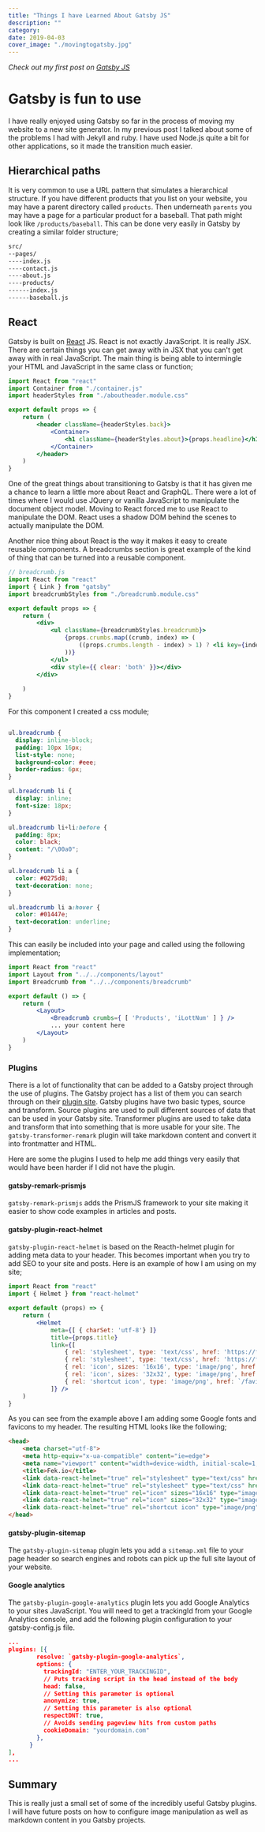 ```yaml
---
title: "Things I have Learned About Gatsby JS"
description: ""
category: 
date: 2019-04-03
cover_image: "./movingtogatsby.jpg"
---
```


*Check out my first post on [Gatsby JS](/blog/i-moved-my-website-and-blog-to-gatsby)*

# Gatsby is fun to use

I have really enjoyed using Gatsby so far in the process of moving my website to a new site generator. In my previous post I talked about some of the problems I had with Jekyll and ruby. I have used Node.js quite a bit for other applications, so it made the transition much easier.

## Hierarchical paths

It is very common to use a URL pattern that simulates a hierarchical structure. If you have different products that you list on your website, you may have a parent directory called `products`. Then underneath `parents` you may have a page for a particular product for a baseball. That path might look like `/products/baseball`. This can be done very easily in Gatsby by creating a similar folder structure;

```bash
src/
--pages/
----index.js
----contact.js
----about.js
----products/
------index.js
------baseball.js
``` 

## React

Gatsby is built on [React](https://reactjs.org/) JS. React is not exactly JavaScript. It is really JSX. There are certain things you can get away with in JSX that you can't get away with in real JavaScript. The main thing is being able to intermingle your HTML and JavaScript in the same class or function;

```jsx
import React from "react"
import Container from "./container.js"
import headerStyles from "./aboutheader.module.css"

export default props => {
    return (
        <header className={headerStyles.back}>
            <Container>
                <h1 className={headerStyles.about}>{props.headline}</h1>
            </Container>
        </header>
    )
}
```

One of the great things about transitioning to Gatsby is that it has given me a chance to learn a little more about React and GraphQL. There were a lot of times where I would use JQuery or vanilla JavaScript to manipulate the document object model. Moving to React forced me to use React to manipulate the DOM. React uses a shadow DOM behind the scenes to actually manipulate the DOM.

Another nice thing about React is the way it makes it easy to create reusable components. A breadcrumbs section is great example of the kind of thing that can be turned into a reusable component.

```jsx
// breadcrumb.js
import React from "react"
import { Link } from "gatsby"
import breadcrumbStyles from "./breadcrumb.module.css"

export default props => {
    return (
        <div>
            <ul className={breadcrumbStyles.breadcrumb}>
                {props.crumbs.map((crumb, index) => (
                    ((props.crumbs.length - index) > 1) ? <li key={index}><Link to={crumb.toLowerCase()}>{crumb}</Link></li> : <li key={index}>{crumb}</li> 
                ))}
            </ul>
            <div style={{ clear: 'both' }}></div>
        </div>
        
    )
}
```

For this component I created a css module;

```css

ul.breadcrumb {
  display: inline-block;
  padding: 10px 16px;
  list-style: none;
  background-color: #eee;
  border-radius: 6px;
}

ul.breadcrumb li {
  display: inline;
  font-size: 18px;
}

ul.breadcrumb li+li:before {
  padding: 8px;
  color: black;
  content: "/\00a0";
}

ul.breadcrumb li a {
  color: #0275d8;
  text-decoration: none;
}

ul.breadcrumb li a:hover {
  color: #01447e;
  text-decoration: underline;
}
```

This can easily be included into your page and called using the following implementation;

```jsx
import React from "react"
import Layout from "../../components/layout"
import Breadcrumb from "../../components/breadcrumb"

export default () => {
    return (
        <Layout>
            <Breadcrumb crumbs={ [ 'Products', 'iLottNum' ] } />
            ... your content here
        </Layout>
    )
}
```

### Plugins

There is a lot of functionality that can be added to a Gatsby project through the use of plugins. The Gatsby project has a list of them you can search through on their [plugin site](https://www.gatsbyjs.org/plugins/). Gatsby plugins have two basic types, source and transform. Source plugins are used to pull different sources of data that can be used in your Gatsby site. Transformer plugins are used to take data and transform that into something that is more usable for your site. The `gatsby-transformer-remark` plugin will take markdown content and convert it into frontmatter and HTML.

Here are some the plugins I used to help me add things very easily that would have been harder if I did not have the plugin.

#### gatsby-remark-prismjs

`gatsby-remark-prismjs` adds the PrismJS framework to your site making it easier to show code examples in articles and posts.

#### gatsby-plugin-react-helmet

`gatsby-plugin-react-helmet` is based on the Reacth-helmet plugin for adding meta data to your header. This becomes important when you try to add SEO to your site and posts. Here is an example of how I am using on my site;

```jsx
import React from "react"
import { Helmet } from "react-helmet"

export default (props) => {
    return (
        <Helmet
            meta={[ { charSet: 'utf-8'} ]}
            title={props.title}
            link={[
                { rel: 'stylesheet', type: 'text/css', href: 'https://fonts.googleapis.com/css?family=Lora:400,700,400italic,700italic'},
                { rel: 'stylesheet', type: 'text/css', href: 'https://fonts.googleapis.com/css?family=Open+Sans:300italic,400italic,600italic,700italic,800italic,400,300,600,700,800'},
                { rel: 'icon', sizes: '16x16', type: 'image/png', href: `/favicon16.png` },
                { rel: 'icon', sizes: '32x32', type: 'image/png', href: `/favicon32.png` },
                { rel: 'shortcut icon', type: 'image/png', href: `/favicon64.png` }
            ]} />
    )
}
```

As you can see from the example above I am adding some Google fonts and favicons to my header. The resulting HTML looks like the following;

```html
<head>
    <meta charset="utf-8">
    <meta http-equiv="x-ua-compatible" content="ie=edge">
    <meta name="viewport" content="width=device-width, initial-scale=1, shrink-to-fit=no">
    <title>Fek.io</title>
    <link data-react-helmet="true" rel="stylesheet" type="text/css" href="https://fonts.googleapis.com/css?family=Lora:400,700,400italic,700italic">
    <link data-react-helmet="true" rel="stylesheet" type="text/css" href="https://fonts.googleapis.com/css?family=Open+Sans:300italic,400italic,600italic,700italic,800italic,400,300,600,700,800">
    <link data-react-helmet="true" rel="icon" sizes="16x16" type="image/png" href="/favicon16.png">
    <link data-react-helmet="true" rel="icon" sizes="32x32" type="image/png" href="/favicon32.png">
    <link data-react-helmet="true" rel="shortcut icon" type="image/png" href="/favicon64.png">
</head>
```

#### gatsby-plugin-sitemap

The `gatsby-plugin-sitemap` plugin lets you add a `sitemap.xml` file to your page header so search engines and robots can pick up the full site layout of your website.

#### Google analytics

The `gatsby-plugin-google-analytics` plugin lets you add Google Analytics to your sites JavaScript. You will need to get a trackingId from your Google Analytics console, and add the following plugin configuration to your gatsby-config.js file.

```json
...
plugins: [{
        resolve: `gatsby-plugin-google-analytics`,
        options: {
          trackingId: "ENTER_YOUR_TRACKINGID",
          // Puts tracking script in the head instead of the body
          head: false,
          // Setting this parameter is optional
          anonymize: true,
          // Setting this parameter is also optional
          respectDNT: true,
          // Avoids sending pageview hits from custom paths
          cookieDomain: "yourdomain.com"
        },
      }
],
...
``` 

## Summary

This is really just a small set of some of the incredibly useful Gatsby plugins. I will have future posts on how to configure image manipulation as well as markdown content in you Gatsby projects.